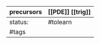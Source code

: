 | precursors | [[PDE]] [[trig]] |
| ---------- | ---------------- |
| status:    | #tolearn         |
| #tags      |                  |
